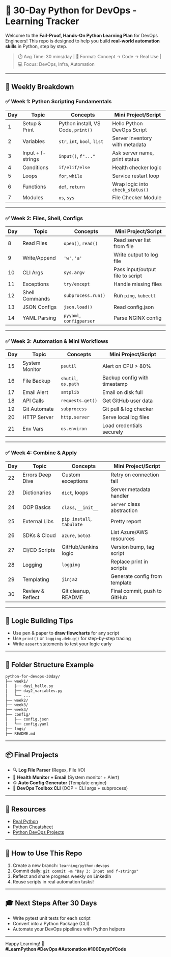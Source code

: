 # 🐍 30-Day Python for DevOps - Learning Tracker

Welcome to the **Fail-Proof, Hands-On Python Learning Plan** for DevOps Engineers! This repo is designed to help you build **real-world automation skills** in Python, step by step.

> ⏱️ Avg Time: 30 mins/day | 📍 Format: Concept → Code → Real Use | 💻 Focus: DevOps, Infra, Automation

---

## 📅 Weekly Breakdown

### ✅ Week 1: Python Scripting Fundamentals
| Day | Topic | Concepts | Mini Project/Script |
|-----|-------|----------|----------------------|
| 1 | Setup & Print | Python install, VS Code, `print()` | Hello Python DevOps Script |
| 2 | Variables | `str`, `int`, `bool`, `list` | Server inventory with metadata |
| 3 | Input + f-strings | `input()`, `f"..."` | Ask server name, print status |
| 4 | Conditions | `if/elif/else` | Health checker logic |
| 5 | Loops | `for`, `while` | Service restart loop |
| 6 | Functions | `def`, `return` | Wrap logic into `check_status()` |
| 7 | Modules | `os`, `sys` | File Checker Module |

---

### ✅ Week 2: Files, Shell, Configs
| Day | Topic | Concepts | Mini Project/Script |
|-----|-------|----------|----------------------|
| 8 | Read Files | `open()`, `read()` | Read server list from file |
| 9 | Write/Append | `'w'`, `'a'` | Write output to log file |
|10 | CLI Args | `sys.argv` | Pass input/output file to script |
|11 | Exceptions | `try/except` | Handle missing files |
|12 | Shell Commands | `subprocess.run()` | Run `ping`, `kubectl` |
|13 | JSON Configs | `json.load()` | Read config.json |
|14 | YAML Parsing | `pyyaml`, `configparser` | Parse NGINX config |

---

### ✅ Week 3: Automation & Mini Workflows
| Day | Topic | Concepts | Mini Project/Script |
|-----|-------|----------|----------------------|
|15 | System Monitor | `psutil` | Alert on CPU > 80% |
|16 | File Backup | `shutil`, `os.path` | Backup config with timestamp |
|17 | Email Alert | `smtplib` | Email on disk full |
|18 | API Calls | `requests.get()` | Get GitHub user data |
|19 | Git Automate | `subprocess` | Git pull & log checker |
|20 | HTTP Server | `http.server` | Serve local log files |
|21 | Env Vars | `os.environ` | Load credentials securely |

---

### ✅ Week 4: Combine & Apply
| Day | Topic | Concepts | Mini Project/Script |
|-----|-------|----------|----------------------|
|22 | Errors Deep Dive | Custom exceptions | Retry on connection fail |
|23 | Dictionaries | `dict`, loops | Server metadata handler |
|24 | OOP Basics | `class`, `__init__` | `Server` class abstraction |
|25 | External Libs | `pip install`, `tabulate` | Pretty report |
|26 | SDKs & Cloud | `azure`, `boto3` | List Azure/AWS resources |
|27 | CI/CD Scripts | GitHub/Jenkins logic | Version bump, tag script |
|28 | Logging | `logging` | Replace print in scripts |
|29 | Templating | `jinja2` | Generate config from template |
|30 | Review & Reflect | Git cleanup, README | Final commit, push to GitHub |

---

## 🧠 Logic Building Tips
- Use pen & paper to **draw flowcharts** for any script
- Use `print()` or `logging.debug()` for step-by-step tracing
- Write `assert` statements to test your logic early

---

## 📁 Folder Structure Example
```bash
python-for-devops-30day/
├── week1/
│   ├── day1_hello.py
│   ├── day2_variables.py
│   └── ...
├── week2/
├── week3/
├── week4/
├── config/
│   ├── config.json
│   └── config.yaml
├── logs/
├── README.md
```

---

## 📦 Final Projects
- 🔍 **Log File Parser** (Regex, File I/O)
- 🔔 **Health Monitor + Email** (System monitor + Alert)
- ⚙️ **Auto Config Generator** (Template engine)
- 🚀 **DevOps Toolbox CLI** (OOP + CLI args + subprocess)

---

## 🔗 Resources
- [Real Python](https://realpython.com)
- [Python Cheatsheet](https://www.pythoncheatsheet.org/)
- [Python DevOps Projects](https://github.com/search?q=python+devops&type=repositories)

---

## 📌 How to Use This Repo
1. Create a new branch: `learning/python-devops`
2. Commit daily: `git commit -m "Day 3: Input and f-strings"`
3. Reflect and share progress weekly on LinkedIn
4. Reuse scripts in real automation tasks!

---

## 🎓 Next Steps After 30 Days
- Write pytest unit tests for each script
- Convert into a Python Package (CLI)
- Automate your DevOps pipelines with Python helpers

---

Happy Learning! 🚀  
**#LearnPython #DevOps #Automation #100DaysOfCode**